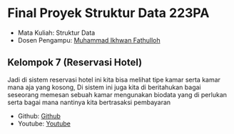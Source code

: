 # Final Proyek Struktur Data 223PA
<ul>
  <li>Mata Kuliah: Struktur Data</li>
  <li>Dosen Pengampu: <a href="https://github.com/Muhammad-Ikhwan-Fathulloh">Muhammad Ikhwan Fathulloh</a></li>
</ul>

## Kelompok 7 (Reservasi Hotel)

<p>Jadi di sistem reservasi hotel ini kita bisa melihat tipe kamar serta kamar mana aja yang kosong,
Di sistem ini juga kita di beritahukan bagai seseorang memesan sebuah kamar mengunakan biodata yang 
di perlukan serta bagai mana nantinya kita bertrasaksi pembayaran</p>

<ul>
  <li>Github: <a href="https://github.com/BayuAjiPrayoga/Tubes_Strukturdata">Github</a></li>
  <li>Youtube: <a href="https://youtu.be/So332IUlZVw?si=yL7r4GbDt1KvkM6A">Youtube</a></li>
</ul>
